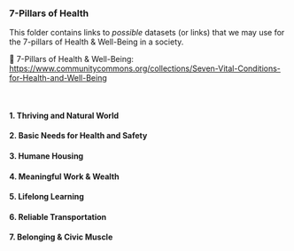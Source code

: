 ### 7-Pillars of Health

This folder contains links to *possible* datasets (or links) that we may use for the 7-pillars of Health & Well-Being in a society. 

🔗 7-Pillars of Health & Well-Being: <https://www.communitycommons.org/collections/Seven-Vital-Conditions-for-Health-and-Well-Being>

</br>

#### 1. Thriving and Natural World

#### 2. Basic Needs for Health and Safety

#### 3. Humane Housing

#### 4. Meaningful Work & Wealth

#### 5. Lifelong Learning

#### 6. Reliable Transportation

#### 7. Belonging & Civic Muscle
